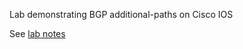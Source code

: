 Lab demonstrating BGP additional-paths on Cisco IOS

See [lab notes](https://docs.google.com/document/d/1ff6OfmNE4h2cIHIDws566u7BregIAUSZfB8rzfAF8KM/edit?usp=sharing)
